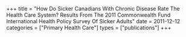+++
title = "How Do Sicker Canadians With Chronic Disease Rate The Health Care System?  Results From The 2011 Commonwealth Fund International Health Policy Survey Of Sicker Adults"
date = 2011-12-12
categories = ["Primary Health Care"]
types = ["publications"]
+++
